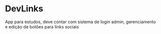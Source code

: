 # DevLinks
App para estudos, deve contar com sistema de login admin, gerenciamento e edição de botões para links sociais
